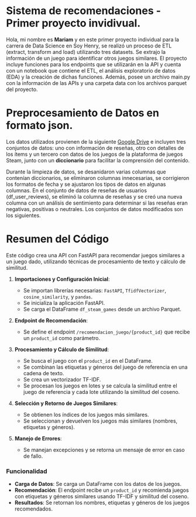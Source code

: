 #  Sistema de recomendaciones - Primer proyecto invidivual.

Hola, mi nombre es **Mariam** y en este primer proyecto individual para la carrera de Data Science en Soy Henry, se realizó un proceso de ETL (extract, transform and load) utilizando tres datasets. Se extrajo la información de un juego para identificar otros juegos similares. El proyecto incluye funciones para los endpoints que se utilizarán en la API y cuenta con un notebook que contiene el ETL, el análisis exploratorio de datos (EDA) y la creación de dichas funciones. Además, posee un archivo main.py con la información de las APIs y una carpeta data con los archivos parquet del proyecto.

# Preprocesamiento de Datos en formato json.
Los datos utilizados provienen de la siguiente [Google Drive](https://drive.google.com/drive/folders/1HqBG2-sUkz_R3h1dZU5F2uAzpRn7BSpj) e incluyen tres conjuntos de datos: uno con información de reseñas, otro con detalles de los ítems y un tercero con datos de los juegos de la plataforma de juegos Steam, junto con un **diccionario** para facilitar la comprensión del contenido.

Durante la limpieza de datos, se desanidaron varias columnas que contenían diccionarios, se eliminaron columnas innecesarias, se corrigieron los formatos de fecha y se ajustaron los tipos de datos en algunas columnas. En el conjunto de datos de reseñas de usuarios (df_user_reviews), se eliminó la columna de reseñas y se creó una nueva columna con un análisis de sentimiento para determinar si las reseñas eran negativas, positivas o neutrales. Los conjuntos de datos modificados son los siguientes.
  
# Resumen del Código
Este código crea una API con FastAPI para recomendar juegos similares a un juego dado, utilizando técnicas de procesamiento de texto y cálculo de similitud.

1.  **Importaciones y Configuración Inicial**:
    
    -   Se importan librerías necesarias: `FastAPI`, `TfidfVectorizer`, `cosine_similarity`, y `pandas`.
    -   Se inicializa la aplicación FastAPI.
    -   Se carga el DataFrame `df_steam_games` desde un archivo Parquet.
2.  **Endpoint de Recomendación**:
    
    -   Se define el endpoint `/recomendacion_juego/{product_id}` que recibe un `product_id` como parámetro.
3.  **Procesamiento y Cálculo de Similitud**:
    
    -   Se busca el juego con el `product_id` en el DataFrame.
    -   Se combinan las etiquetas y géneros del juego de referencia en una cadena de texto.
    -   Se crea un vectorizador TF-IDF.
    -   Se procesan los juegos en lotes y se calcula la similitud entre el juego de referencia y cada lote utilizando la similitud del coseno.
4.  **Selección y Retorno de Juegos Similares**:
    
    -   Se obtienen los índices de los juegos más similares.
    -   Se seleccionan y devuelven los juegos más similares (nombres, etiquetas y géneros).
5.  **Manejo de Errores**:
    
    -   Se manejan excepciones y se retorna un mensaje de error en caso de fallo.

### Funcionalidad

-   **Carga de Datos**: Se carga un DataFrame con los datos de los juegos.
-   **Recomendación**: El endpoint recibe un `product_id` y recomienda juegos con etiquetas y géneros similares usando TF-IDF y similitud del coseno.
-   **Resultados**: Se retornan los nombres, etiquetas y géneros de los juegos recomendados.
